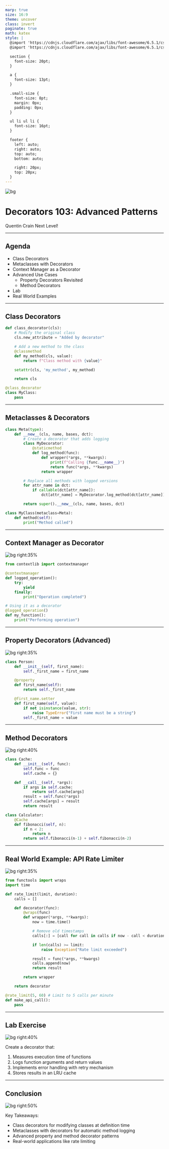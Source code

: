 ```yaml
---
marp: true
size: 16:9
theme: uncover
class: invert
paginate: true
math: katex
style: |
  @import 'https://cdnjs.cloudflare.com/ajax/libs/font-awesome/6.5.1/css/fontawesome.min.css';
  @import 'https://cdnjs.cloudflare.com/ajax/libs/font-awesome/6.5.1/css/solid.min.css';

  section {
    font-size: 20pt;
  }

  a {
    font-size: 13pt;
  }

  .small-size {
    font-size: 8pt;
    margin: 0px;
    padding: 0px;
  }

  ul li ul li {
    font-size: 16pt;
  }

  footer {
    left: auto;
    right: auto;
    top: auto;
    bottom: auto;

    right: 20px;
    top: 20px;
  }
---
```


![bg](images/net-bg.png)

# Decorators 103: Advanced Patterns

Quentin Crain
<span class="fa-solid fa-graduation-cap"> Next Level!</span>

---

## Agenda

- Class Decorators
- Metaclasses with Decorators
- Context Manager as a Decorator
- Advanced Use Cases
  - Property Decorators Revisited
  - Method Decorators
- Lab
- Real World Examples

---

## Class Decorators

```python
def class_decorator(cls):
    # Modify the original class
    cls.new_attribute = "Added by decorator"

    # Add a new method to the class
    @classmethod
    def my_method(cls, value):
        return f"Class method with {value}"

    setattr(cls, 'my_method', my_method)

    return cls

@class_decorator
class MyClass:
    pass
```

---

## Metaclasses & Decorators

```python
class Meta(type):
    def __new__(cls, name, bases, dct):
        # Create a decorator that adds logging
        class MyDecorator:
            @staticmethod
            def log_method(func):
                def wrapper(*args, **kwargs):
                    print(f"Calling {func.__name__}")
                    return func(*args, **kwargs)
                return wrapper

        # Replace all methods with logged versions
        for attr_name in dct:
            if callable(dct[attr_name]):
                dct[attr_name] = MyDecorator.log_method(dct[attr_name])

        return super().__new__(cls, name, bases, dct)

class MyClass(metaclass=Meta):
    def method(self):
        print("Method called")
```

---

## Context Manager as Decorator

![bg right:35%](images/net-bg-2.png)

```python
from contextlib import contextmanager

@contextmanager
def logged_operation():
    try:
        yield
    finally:
        print("Operation completed")

# Using it as a decorator
@logged_operation()
def my_function():
    print("Performing operation")
```

---

## Property Decorators (Advanced)

![bg right:35%](images/net-bg-2.png)

```python
class Person:
    def __init__(self, first_name):
        self._first_name = first_name

    @property
    def first_name(self):
        return self._first_name

    @first_name.setter
    def first_name(self, value):
        if not isinstance(value, str):
            raise TypeError("First name must be a string")
        self._first_name = value
```

---

## Method Decorators

![bg right:40%](images/net-bg-2.png)

```python
class Cache:
    def __init__(self, func):
        self.func = func
        self.cache = {}

    def __call__(self, *args):
        if args in self.cache:
            return self.cache[args]
        result = self.func(*args)
        self.cache[args] = result
        return result

class Calculator:
    @Cache
    def fibonacci(self, n):
        if n < 2:
            return n
        return self.fibonacci(n-1) + self.fibonacci(n-2)
```

---

## Real World Example: API Rate Limiter

![bg right:35%](images/net-bg-2.png)

```python
from functools import wraps
import time

def rate_limit(limit, duration):
    calls = []

    def decorator(func):
        @wraps(func)
        def wrapper(*args, **kwargs):
            now = time.time()

            # Remove old timestamps
            calls[:] = [call for call in calls if now - call < duration]

            if len(calls) >= limit:
                raise Exception("Rate limit exceeded")

            result = func(*args, **kwargs)
            calls.append(now)
            return result

        return wrapper

    return decorator

@rate_limit(5, 60) # Limit to 5 calls per minute
def make_api_call():
    pass
```

---

## Lab Exercise

![bg right:40%](images/net-bg-2.png)

Create a decorator that:
1. Measures execution time of functions
2. Logs function arguments and return values
3. Implements error handling with retry mechanism
4. Stores results in an LRU cache

---

## Conclusion

![bg right:50%](images/net-bg-2.png)

Key Takeaways:
- Class decorators for modifying classes at definition time
- Metaclasses with decorators for automatic method logging
- Advanced property and method decorator patterns
- Real-world applications like rate limiting
